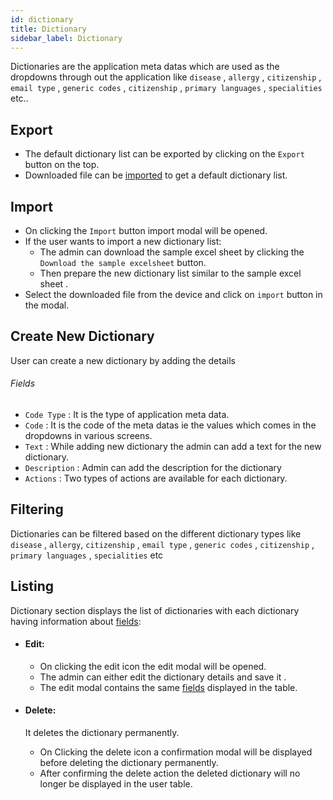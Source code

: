 ```yaml
---
id: dictionary
title: Dictionary
sidebar_label: Dictionary
---
```


Dictionaries are the application meta datas which are used as the dropdowns through out the application like `disease` , `allergy` , `citizenship` , `email type` , `generic codes` , `citizenship` , `primary languages` , `specialities` etc..

## Export

- The default dictionary list can be exported by clicking on the `Export` button on the top.
- Downloaded file can be [imported](#Import) to get a default dictionary list.

## Import

- On clicking the `Import` button import modal will be opened.
- If the user wants to import a new dictionary list:
  - The admin can download the sample excel sheet by clicking the `Download the sample excelsheet` button.
  - Then prepare the new dictionary list similar to the sample excel sheet .
- Select the downloaded file from the device and click on `import` button in the modal.
<!-- After exporting the default dictionary file `dictionary.xlsx` click on the `Import` button and select the downloaded file and -->

## Create New Dictionary

User can create a new dictionary by adding the details

###### Fields

- `Code Type` : It is the type of application meta data.
- `Code` : It is the code of the meta datas ie the values which comes in the dropdowns in various screens.
- `Text` : While adding new dictionary the admin can add a text for the new dictionary.
- `Description` : Admin can add the description for the dictionary
- `Actions` : Two types of actions are available for each dictionary.

## Filtering

Dictionaries can be filtered based on the different dictionary types like `disease` , `allergy`, `citizenship` , `email type` , `generic codes` , `citizenship` , `primary languages` , `specialities` etc

## Listing

Dictionary section displays the list of dictionaries with each dictionary having information about [fields](#fields):

- #### Edit:

  - On clicking the edit icon the edit modal will be opened.
  - The admin can either edit the dictionary details and save it .
  - The edit modal contains the same [fields](#fields) displayed in the table.
  

- #### Delete:

  It deletes the dictionary permanently.

  - On Clicking the delete icon a confirmation modal will be displayed before deleting the dictionary permanently.
  - After confirming the delete action the deleted dictionary will no longer be displayed in the user table.
